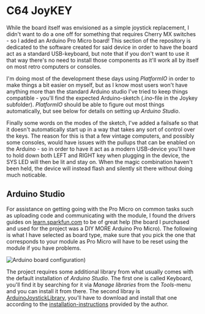 # C64 JoyKEY

While the board itself was envisioned as a simple joystick replacement, I didn't want to do a one off for something that requires Cherry MX switches - so I added an Arduino Pro Micro board! This section of the repository is dedicated to the software created for said device in order to have the board act as a standard USB-keyboard, but note that if you don't want to use it that way there's no need to install those components as it'll work all by itself on most retro computers or consoles.

I'm doing most of the development these days using *PlatformIO* in order to make things a bit easier on myself, but as I know most users won't have anything more than the standard Arduino studio I've tried to keep things compatible - you'll find the expected Arduino-sketch (*.ino*-file in the Joykey subfolder). *PlatformIO* should be able to figure out most things automatically, but see below for details on setting up *Arduino Studio*.

Finally some words on the modes of the sketch, I've added a failsafe so that it doesn't automatically start up in a way that takes any sort of control over the keys. The reason for this is that a few vintage computers, and possibly some consoles, would have issues with the pullups that can be enabled on the Arduino - so in order to have it act as a modern USB-device you'll have to hold down both LEFT and RIGHT key when plugging in the device, the SYS LED will then be lit and stay on. When the magic combination haven't been held, the device will instead flash and silently sit there without doing much noticable.

## Arduino Studio
For assistance on getting going with the Pro Micro on common tasks such as uploading code and communicating with the module, I found the drivers guides on [learn.sparkfun.com](https://learn.sparkfun.com/tutorials/pro-micro--fio-v3-hookup-guide#hardware-overview-pro-micro) to be of great help (the board I purchased and used for the project was a DIY MORE Arduino Pro Micro). The following is what I have selected as board type, make sure that you pick the one that corresponds to your module as Pro Micro will have to be reset using the module if you have problems.

![Arduino board configuration](https://github.com/tebl/C64-JoyKEY/raw/main/software/arduino/Joykey/arduino_settings.png))

The project requires some additional library from what usually comes with the default installation of *Arduino Studio*. The first one is called Keyboard, you'll find it by searching for it via *Manage libraries* from the *Tools*-menu and you can install it from there. The second libray is [ArduinoJoystickLibrary](https://github.com/MHeironimus/ArduinoJoystickLibrary), you'll have to download and install that one according to the  [installation-instructions](https://github.com/MHeironimus/ArduinoJoystickLibrary#installation-instructions) provided by the author.